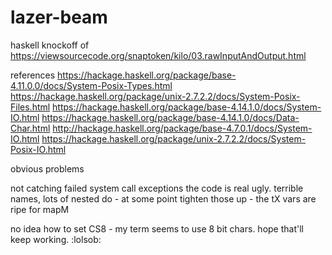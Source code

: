 # lazer-beam
haskell knockoff of https://viewsourcecode.org/snaptoken/kilo/03.rawInputAndOutput.html

references
https://hackage.haskell.org/package/base-4.11.0.0/docs/System-Posix-Types.html
https://hackage.haskell.org/package/unix-2.7.2.2/docs/System-Posix-Files.html
https://hackage.haskell.org/package/base-4.14.1.0/docs/System-IO.html
https://hackage.haskell.org/package/base-4.14.1.0/docs/Data-Char.html
http://hackage.haskell.org/package/base-4.7.0.1/docs/System-IO.html
https://hackage.haskell.org/package/unix-2.7.2.2/docs/System-Posix-IO.html

obvious problems

not catching failed system call exceptions
the code is real ugly. terrible names, lots of nested do - at some point tighten those up - the tX vars are ripe for mapM

no idea how to set CS8 - my term seems to use 8 bit chars. hope that'll keep working. :lolsob:
